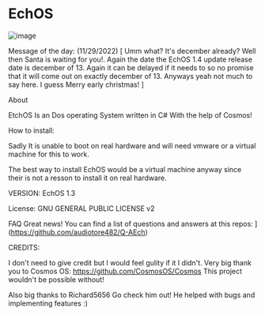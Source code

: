 # EchOS

![image](https://user-images.githubusercontent.com/95601200/182506219-8fd30d30-9055-4be2-85a0-c74c35034082.png)


Message of the day: (11/29/2022)
[
 Umm what? It's december already? Well then Santa is waiting for you!. Again the date the EchOS 1.4 update release date is december of 13. Again it can be delayed
 if it needs to so no promise that it will come out on exactly december of 13. Anyways yeah not much to say here. I guess
 Merry early christmas!
]

About

EtchOS Is an Dos operating System written in C# With the help of Cosmos!

How to install:

Sadly It is unable to boot on real hardware and will need vmware or a virtual machine for this to work.

The best way to install EchOS would be a virtual machine anyway since their is not a resson to install it on real hardware.



VERSION:
EchOS 1.3

License:
GNU GENERAL PUBLIC LICENSE v2

FAQ
Great news! You can find a list of questions and answers at this repos:
[](https://github.com/audiotore482/Q-AEch)](https://github.com/audiotore482/Q-AEch)





CREDITS:

I don't need to give credit but I would feel gulity if it I didn't.
Very big thank you to Cosmos OS: https://github.com/CosmosOS/Cosmos
This project wouldn't be possible without!

Also big thanks to Richard5656 Go check him out!
He helped with bugs and implementing features :)
